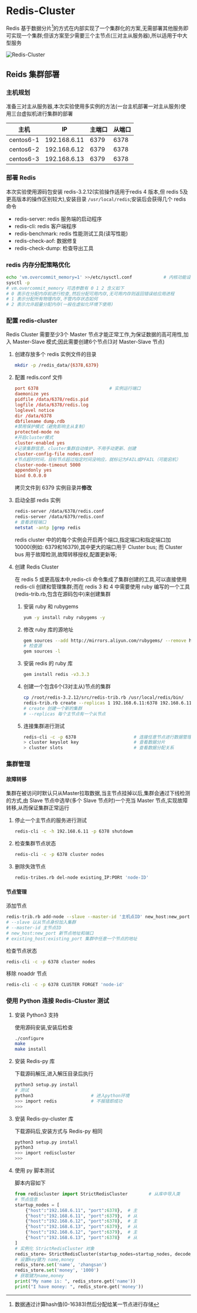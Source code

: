 # Redis-Cluster

Redis 基于数据分片[^1]的方式在内部实现了一个集群化的方案,无需部署其他服务即可实现一个集群;但该方案至少需要三个主节点(三对主从服务器),所以适用于中大型服务

![Redis-Cluster](Pics/redis-cluster.png)

[^1]: 数据通过计算hash值(0-16383)然后分配给某一节点进行存储

## Reids 集群部署

### 主机规划

准备三对主从服务器,本次实验使用多实例的方法(一台主机部署一对主从服务)使用三台虚拟机进行集群的部署

|主机|IP|主端口|从端口|
|----|--|------|------|
|centos6-1|192.168.6.11|6379|6378|
|centos6-2|192.168.6.12|6379|6378|
|centos6-3|192.168.6.13|6379|6378|

### 部署 Redis

本次实验使用源码包安装 redis-3.2.12(实验操作适用于redis 4 版本,但 redis 5及更高版本的操作区别较大),安装目录 `/usr/local/redis`;安装后会获得几个 redis 命令

* redis-server: redis 服务端的启动程序
* redis-cli: redis 客户端程序
* redis-benchmark: redis 性能测试工具(读写性能)
* redis-check-aof: 数据修复
* redis-check-dump: 检查导出工具

### redis 内存分配策略优化

```bash
echo 'vm.overcommit_memory=1' >>/etc/sysctl.conf            # 内核功能设置
sysctl -p
# vm.overcommit_memory 可选参数有 0 1 2 含义如下
# 0 表示在分配内存前进行检查,然后分配可用内存,无可用内存则返回错误给应用进程
# 1 表示分配所有物理内存,不管内存状态如何
# 2 表示允许超量分配内存(一般在虚拟化环境下使用)
```

### 配置 redis-cluster

Redis Cluster 需要至少3个 Master 节点才能正常工作,为保证数据的高可用性,加入 Master-Slave 模式;因此需要创建6个节点(3对 Master-Slave 节点)

1. 创建存放多个 redis 实例文件的目录

   ```bash
   mkdir -p /redis_data/{6378,6379}
   ```

2. 配置 redis.conf 文件

   ```conf
   port 6378                           # 实例运行端口
   daemonize yes
   pidfile /data/6378/redis.pid
   logfile /data/6378/redis.log
   loglevel notice
   dir /data/6378
   dbfilename dump.rdb
   #禁用保护模式（避免影响主从复制）
   protected-mode no
   #开启cluster模式
   cluster-enabled yes
   #记录集群信息，cluster集群自动维护，不用手动更新、创建
   cluster-config-file nodes.conf
   #节点超时时间，目标节点超过指定时间没响应，就标记为FAIL或PFAIL（可能宕机）
   cluster-node-timeout 5000
   appendonly yes
   bind 0.0.0.0
   ```

   拷贝文件到 6379 实例目录并**修改**

3. 启动全部 redis 实例

   ```bash
   redis-server /data/6378/redis.conf
   redis-server /data/6379/redis.conf
   # 查看进程端口
   netstat -antp |grep redis
   ```

   redis cluster 中的的每个实例会开启两个端口,指定端口和指定端口加10000(例如: 6379和16379),其中更大的端口用于 Cluster bus; 而 Cluster bus 用于故障检测,故障转移授权,配置更新等;

4. 创建 Redis Cluster

   在 redis 5 或更高版本中,redis-cli 命令集成了集群创建的工具,可以直接使用 redis-cli 创建和管理集群;而在 redis 3 和 4 中需要使用 ruby 编写的一个工具(redis-trib.rb,包含在源码包中)来创建集群

   1. 安装 ruby 和 rubygems

      ```bash
      yum -y install ruby rubygems -y
      ```

   2. 修改 ruby 库的源地址

      ```bash
      gem sources --add http://mirrors.aliyun.com/rubygems/ --remove http://rubygems.org/
      # 检查源
      gem sources -l
      ```

   3. 安装 redis 的 ruby 库

      ```bash
      gem install redis -v3.3.3
      ```

   4. 创建一个包含6个(3对主从)节点的集群

      ```bash
      cp /root/redis-3.2.12/src/redis-trib.rb /usr/local/redis/bin/
      redis-trib.rb create --replicas 1 192.168.6.11:6378 192.168.6.11:6379 192.168.6.12:6378 192.168.6.12:6379 192.168.6.13:6378 192.168.6.13:6379
      # create 创建一个新的集群
      # --replicas 每个主节点有一个从节点
      ```

   5. 连接集群进行测试

      ```bash
      redis-cli -c -p 6378                      # 连接任意节点进行数据管理
      > cluster keyslot key                     # 查看数据分片
      > cluster slots                           # 查看数据分配关系
      ```

### 集群管理

#### 故障转移

集群在被访问时默认只从Master拉取数据,当主节点挂掉以后,集群会通过下线检测的方式,由 Slave 节点中选举(多个 Slave 节点时)一个充当 Master 节点,实现故障转移,从而保证集群正常运行

1. 停止一个主节点的服务进行测试

   ```bash
   redis-cli -c -h 192.168.6.11 -p 6378 shutdowm
   ```

2. 检查集群节点状态

   ```bash
   redis-cli -c -p 6378 cluster nodes
   ```

3. 删除失效节点

   ```bash
   redis-tribes.rb del-node existing_IP:PORt 'node-ID'
   ```

#### 节点管理

添加节点

```bash
redis-trib.rb add-node --slave --master-id '主机点ID' new_host:new_port existing_host:existing_port
# --slave 以从节点身份加入集群
# --master-id 主节点ID
# new_host:new_port 新节点地址和端口
# existing_host:existing_port 集群中任意一个节点的地址
```

检查节点状态

```bash
redis-cli -c -p 6378 cluster nodes
```

移除 noaddr 节点

```bash
redis-cli -c -p 6378 CLUSTER FORGET 'node-id'
```

### 使用 Python 连接 Redis-Cluster 测试

1. 安装 Python3 支持

   使用源码安装,安装后检查

   ```bash
   ./configure
   make
   make install
   ```

2. 安装 Redis-py 库

   下载源码解压,进入解压目录后执行

   ```bash
   python3 setup.py install
   # 测试
   python3                      # 进入python环境
   >>> import redis             # 不报错即成功
   >>>
   ```

3. 安装 Redis-py-cluster 库

   下载源码后,安装方式与 Redis-py 相同

   ```bash
   python3 setup.py install
   python3
   >>> import rediscluster
   >>>
   ```

4. 使用 py 脚本测试

   脚本内容如下

   ```python
   from rediscluster import StrictRedisCluster        # 从库中导入类
   # 节点信息
   startup_nodes = [
       {"host":"192.168.6.11", "port":6378},  # 主
       {"host":"192.168.6.11", "port":6379},  # 从
       {"host":"192.168.6.12", "port":6378},  # 主
       {"host":"192.168.6.13", "port":6379},  # 从
       {"host":"192.168.6.12", "port":6379},  # 主
       {"host":"192.168.6.13", "port":6378}   # 从
   ]
   # 实例化 StrictRedisCluster 对象
   redis_store= StrictRedisCluster(startup_nodes=startup_nodes, decode_responses=True)
   # 设置key键为 name,money
   redis_store.set('name', 'zhangsan')
   redis_store.set('money', '1000')
   # 获取键为name,money
   print("My name is: ", redis_store.get('name'))
   print("I have money: ", redis_store.get('money'))
   ```
